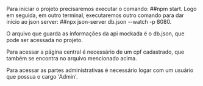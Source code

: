 Para iniciar o projeto precisaremos executar o comando: 
  ##npm start.
Logo em seguida, em outro terminal, executaremos outro comando para dar inicio ao json server:
  ##npx json-server db.json --watch -p 8080.

O arquivo que guarda as informações da api mockada é o db.json, que pode ser acessada no projeto.

Para acessar a página central é necessário de um cpf cadastrado, que também se encontra no arquivo mencionado acima.

Para acessar as partes administrativas é necessário logar com um usuário que possua o cargo 'Admin'.
